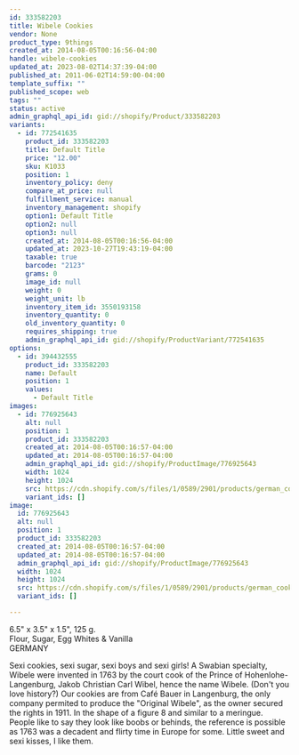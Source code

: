 ```yaml
---
id: 333582203
title: Wibele Cookies
vendor: None
product_type: 9things
created_at: 2014-08-05T00:16:56-04:00
handle: wibele-cookies
updated_at: 2023-08-02T14:37:39-04:00
published_at: 2011-06-02T14:59:00-04:00
template_suffix: ""
published_scope: web
tags: ""
status: active
admin_graphql_api_id: gid://shopify/Product/333582203
variants:
  - id: 772541635
    product_id: 333582203
    title: Default Title
    price: "12.00"
    sku: K1033
    position: 1
    inventory_policy: deny
    compare_at_price: null
    fulfillment_service: manual
    inventory_management: shopify
    option1: Default Title
    option2: null
    option3: null
    created_at: 2014-08-05T00:16:56-04:00
    updated_at: 2023-10-27T19:43:19-04:00
    taxable: true
    barcode: "2123"
    grams: 0
    image_id: null
    weight: 0
    weight_unit: lb
    inventory_item_id: 3550193158
    inventory_quantity: 0
    old_inventory_quantity: 0
    requires_shipping: true
    admin_graphql_api_id: gid://shopify/ProductVariant/772541635
options:
  - id: 394432555
    product_id: 333582203
    name: Default
    position: 1
    values:
      - Default Title
images:
  - id: 776925643
    alt: null
    position: 1
    product_id: 333582203
    created_at: 2014-08-05T00:16:57-04:00
    updated_at: 2014-08-05T00:16:57-04:00
    admin_graphql_api_id: gid://shopify/ProductImage/776925643
    width: 1024
    height: 1024
    src: https://cdn.shopify.com/s/files/1/0589/2901/products/german_cookies.jpeg?v=1407212217
    variant_ids: []
image:
  id: 776925643
  alt: null
  position: 1
  product_id: 333582203
  created_at: 2014-08-05T00:16:57-04:00
  updated_at: 2014-08-05T00:16:57-04:00
  admin_graphql_api_id: gid://shopify/ProductImage/776925643
  width: 1024
  height: 1024
  src: https://cdn.shopify.com/s/files/1/0589/2901/products/german_cookies.jpeg?v=1407212217
  variant_ids: []

---
```


6.5" x 3.5" x 1.5", 125 g.  
Flour, Sugar, Egg Whites & Vanilla  
GERMANY

Sexi cookies, sexi sugar, sexi boys and sexi girls! A Swabian specialty, Wibele were invented in 1763 by the court cook of the Prince of Hohenlohe-Langenburg, Jakob Christian Carl Wibel, hence the name Wibele. (Don't you love history?) Our cookies are from Café Bauer in Langenburg, the only company permited to produce the "Original Wibele", as the owner secured the rights in 1911. In the shape of a figure 8 and similar to a meringue. People like to say they look like boobs or behinds, the reference is possible as 1763 was a decadent and flirty time in Europe for some. Little sweet and sexi kisses, I like them.